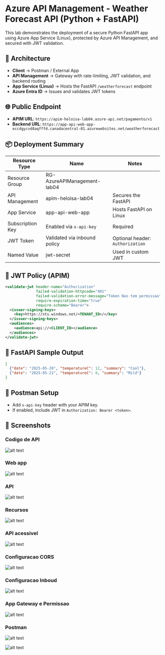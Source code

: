 # Azure API Management - Weather Forecast API (Python + FastAPI)

This lab demonstrates the deployment of a secure Python FastAPI app using Azure App Service (Linux), protected by Azure API Management, and secured with JWT validation.

## 🧩 Architecture

- **Client** → Postman / External App
- **API Management** → Gateway with rate-limiting, JWT validation, and backend routing
- **App Service (Linux)** → Hosts the FastAPI `/weatherforecast` endpoint
- **Azure Entra ID** → Issues and validates JWT tokens

## 🌐 Public Endpoint

- **APIM URL**: `https://apim-heloisa-lab04.azure-api.net/pagamento/v1`
- **Backend URL**: `https://app-api-web-app-eccdgycvd8aqfffd.canadacentral-01.azurewebsites.net/weatherforecast`

## 📦 Deployment Summary

| Resource Type     | Name                                | Notes                            |
|------------------|-------------------------------------|----------------------------------|
| Resource Group    | RG-AzureAPIManagement-lab04         |                                  |
| API Management    | apim-heloisa-lab04                  | Secures the FastAPI              |
| App Service       | app-api-web-app                     | Hosts FastAPI on Linux           |
| Subscription Key  | Enabled via `x-api-key`             | Required                         |
| JWT Token         | Validated via inbound policy        | Optional header: `Authorization` |
| Named Value       | jwt-secret                          | Used in custom JWT               |

## 🔐 JWT Policy (APIM)

```xml
<validate-jwt header-name="Authorization"
              failed-validation-httpcode="401"
              failed-validation-error-message="Token Nao tem permissao"
              require-expiration-time="true"
              require-scheme="Bearer">
  <issuer-signing-keys>
    <key>https://sts.windows.net/<TENANT_ID>/</key>
  </issuer-signing-keys>
  <audiences>
    <audience>api://<CLIENT_ID></audience>
  </audiences>
</validate-jwt>
```

## 🚀 FastAPI Sample Output

```json
[
  {"date": "2025-05-20", "temperatureC": 12, "summary": "Cool"},
  {"date": "2025-05-21", "temperatureC": 8, "summary": "Mild"}
]
```

## 🧪 Postman Setup

- Add `x-api-key` header with your APIM key.
- If enabled, include JWT in `Authorization: Bearer <token>`.

## 📸 Screenshots

### Codigo de API

![alt text](image.png)

### Web app

![alt text](image-1.png)

### API

![alt text](image-2.png)

### Recursos
![alt text](image-4.png)

### API acessivel

![alt text](image-3.png)

### Configuracao CORS
![alt text](image-5.png)

### Configuracao Inboud

![alt text](image-6.png)

### App Gateway e Permissao
![alt text](image-9.png)

### Postman

![alt text](image-7.png)

![alt text](image-8.png)

